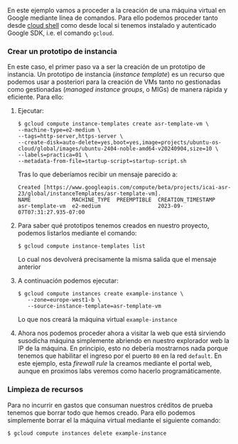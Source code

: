 En este ejemplo vamos a proceder a la creación de una máquina virtual
en Google mediante línea de comandos. Para ello podemos proceder tanto desde
[cloud shell](https://shell.cloud.google.com/) como desde local si tenemos
instalado y autenticado Google SDK, i.e. el comando `gcloud`.

### Crear un prototipo de instancia

En este caso, el primer paso va a ser la creación de un prototipo de instancia.
Un prototipo de instancia (*instance template*) es un recurso que podemos usar a
posteriori para la creación de VMs tanto no gestionadas como gestionadas (*managed
instance groups*, o MIGs) de manera rápida y eficiente. 
Para ello:

1. Ejecutar:
    ```shell
    $ gcloud compute instance-templates create asr-template-vm \
    --machine-type=e2-medium \
    --tags=http-server,https-server \
    --create-disk=auto-delete=yes,boot=yes,image=projects/ubuntu-os-cloud/global/images/ubuntu-2404-noble-amd64-v20240904,size=10 \
    --labels=practica=01 \
    --metadata-from-file=startup-script=startup-script.sh
    ```
    
    Tras lo que deberíamos recibir un mensaje parecido a:
    ```shell
    Created [https://www.googleapis.com/compute/beta/projects/icai-asr-23/global/instanceTemplates/asr-template-vm].
    NAME             MACHINE_TYPE  PREEMPTIBLE  CREATION_TIMESTAMP
    asr-template-vm  e2-medium                  2023-09-07T07:31:27.935-07:00

    ```

2. Para saber qué prototipos tenemos creados en nuestro proyecto, podemos listarlos mediante
   el comando:
   
   ```shell
   $ gcloud compute instance-templates list
   ```
   
   Lo cual nos devolverá precisamente la misma salida que el mensaje anterior


3. A continuación podemos ejecutar: 
   ```shell
   $ gcloud compute instances create example-instance \
      --zone=europe-west1-b \
      --source-instance-template=asr-template-vm
   ```
   Lo que nos creará la máquina virtual `example-instance`


5. Ahora nos podemos proceder ahora a visitar la web que está sirviendo susodicha máquina
   simplemente abriendo en nuestro explorador web la IP de la máquina. 
   En principio, esto no debería mostrarnos nada porque tenemos que 
   habilitar el ingreso por el puerto `80` en la red `default`. 
   En este ejemplo, esta *firewall rule* la creamos mediante el
   portal web, aunque en proximos labs veremos como hacerlo programáticamente.


### Limpieza de recursos

Para no incurrir en gastos que consuman nuestros créditos de prueba tenemos que borrar
todo que hemos creado. Para ello podemos simplemente borrar el la máquina virtual mediante
el siguiente comando:

```shell
$ gcloud compute instances delete example-instance
```

